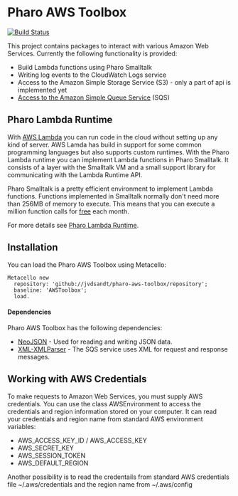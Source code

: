 # Pharo AWS Toolbox

[![Build Status](https://travis-ci.org/jvdsandt/pharo-aws-toolbox.svg?branch=master)](https://travis-ci.org/jvdsandt/pharo-aws-toolbox)

This project contains packages to interact with various Amazon Web Services. Currently the following functionality is provided:

- Build Lambda functions using Pharo Smalltalk
- Writing log events to the CloudWatch Logs service
- Access to the Amazon Simple Storage Service (S3) - only a part of api is implemented yet
- [Access to the Amazon Simple Queue Service](doc/using-sqs.md) (SQS)

## Pharo Lambda Runtime

With [AWS Lambda](https://docs.aws.amazon.com/lambda/latest/dg/welcome.html) you can run code in the cloud without 
setting up any kind of server. AWS Lamda has build in support for some common programming languages but also supports
custom runtimes. With the Pharo Lambda runtime you can implement Lambda functions in Pharo Smalltalk. It consists of a
layer with the Smalltalk VM and a small support library for communicating with the Lambda Runtime API.

Pharo Smalltalk is a pretty efficient environment to implement Lambda functions. Functions implemented in Smalltalk 
normally don't need more than 256MB of memory to execute. This means that you can execute a million function 
calls for [free](https://aws.amazon.com/lambda/pricing/) each month.

For more details see [Pharo Lambda Runtime](doc/pharo-lambda-runtime.md).

## Installation

You can load the Pharo AWS Toolbox using Metacello:

```Smalltalk
Metacello new
  repository: 'github://jvdsandt/pharo-aws-toolbox/repository';
  baseline: 'AWSToolbox';
  load.
```

#### Dependencies

Pharo AWS Toolbox has the following dependencies:
- [NeoJSON](https://github.com/svenvc/NeoJSON) - Used for reading and writing JSON data.
- [XML-XMLParser](https://github.com/pharo-contributions/XML-XMLParser) - The SQS service uses XML for request and response messages.

## Working with AWS Credentials

To make requests to Amazon Web Services, you must supply AWS credentials. You can use the class AWSEnvironment to access the credentials and region information stored on your computer. It can read your credentials and region name from standard AWS environment variables:
* AWS_ACCESS_KEY_ID / AWS_ACCESS_KEY
* AWS_SECRET_KEY
* AWS_SESSION_TOKEN
* AWS_DEFAULT_REGION

Another possibility is to read the credentails from standard AWS credentials file ~/.aws/credentials and the region name from ~/.aws/config
